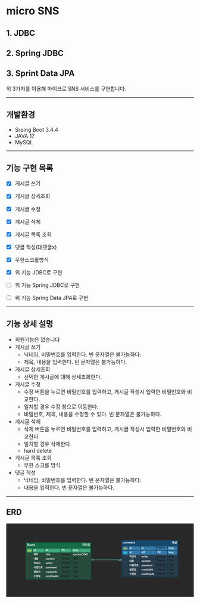 # micro SNS

## 1. JDBC
## 2. Spring JDBC
## 3. Sprint Data JPA

위 3가지를 이용해 마이크로 SNS 서비스를 구현합니다.

---

## 개발환경
- Srping Boot 3.4.4
- JAVA 17
- MySQL

---

## 기능 구현 목록

- [x] 게시글 쓰기
- [x] 게시글 상세조회
- [x] 게시글 수정
- [x] 게시글 삭제
- [x] 게시글 목록 조회
- [x] 댓글 작성(대댓글x)
- [x] 무한스크롤방식


- [x] 위 기능 JDBC로 구현
- [ ] 위 기능 Spring JDBC로 구현
- [ ] 위 기능 Spring Data JPA로 구현

---

## 기능 상세 설명

- 회원기능은 없습니다
- 게시글 쓰기
  - 닉네임, 비밀번호를 입력한다. 빈 문자열은 불가능하다.
  - 제목, 내용을 입력한다. 빈 문자열은 불가능하다.
- 게시글 상세조회
  - 선택한 게시글에 대해 상세조회한다.
- 게시글 수정
  - 수정 버튼을 누르면 비밀번호를 입력하고, 게시글 작성시 입력한 비밀번호와 비교한다.
  - 일치할 경우 수정 창으로 이동한다.
  - 비밀번호, 제목, 내용을 수정할 수 있다. 빈 문자열은 불가능하다.
- 게시글 삭제
  - 삭제 버튼을 누르면 비밀번호를 입력하고, 게시글 작성시 입력한 비밀번호와 비교한다.
  - 일치할 경우 삭제한다.
  - hard delete
- 게시글 목록 조회
  - 무한 스크롤 방식
- 댓글 작성
  - 닉네임, 비밀번호를 입력한다. 빈 문자열은 불가능하다.
  - 내용을 입력한다. 빈 문자열은 불가능하다.

---

## ERD

![img.png](img.png)

